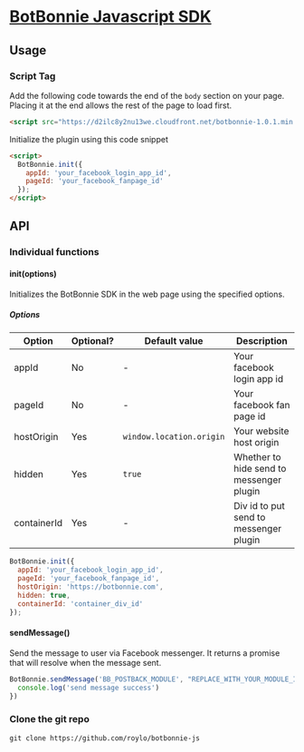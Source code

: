 # [BotBonnie Javascript SDK](https://botbonnie.com)

## Usage

### Script Tag

Add the following code towards the end of the `body` section on your page. Placing it at the end allows the rest of the page to load first.

```html
<script src="https://d2ilc8y2nu13we.cloudfront.net/botbonnie-1.0.1.min.js"></script>
```


Initialize the plugin using this code snippet

```html
<script>
  BotBonnie.init({
    appId: 'your_facebook_login_app_id',
    pageId: 'your_facebook_fanpage_id'
  });
</script>
```

## API

### Individual functions

#### init(options)
Initializes the BotBonnie SDK in the web page using the specified options.

##### Options

| Option | Optional? | Default value | Description |
| --- | --- | --- | --- |
| appId | No | - | Your facebook login app id |
| pageId | No | - | Your facebook fan page id |
| hostOrigin | Yes | `window.location.origin` | Your website host origin |
| hidden | Yes | `true` | Whether to hide send to messenger plugin |
| containerId | Yes | - | Div id to put send to messenger plugin |

```javascript
BotBonnie.init({
  appId: 'your_facebook_login_app_id',
  pageId: 'your_facebook_fanpage_id',
  hostOrigin: 'https://botbonnie.com',
  hidden: true,
  containerId: 'container_div_id'
});

```


#### sendMessage()
Send the message to user via Facebook messenger. It returns a promise that will resolve when the message sent.

```javascript
BotBonnie.sendMessage('BB_POSTBACK_MODULE', "REPLACE_WITH_YOUR_MODULE_ID").then(function() {
  console.log('send message success')
})
```

### Clone the git repo
```
git clone https://github.com/roylo/botbonnie-js
```
